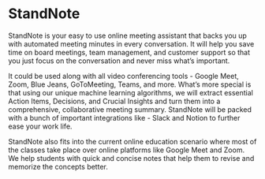 # StandNote

StandNote is your easy to use online meeting assistant that backs you up with automated meeting minutes in every conversation. It will help you save time on board meetings, team management, and customer support so that you just focus on the conversation and never miss what’s important.

It could be used along with all video conferencing tools - Google Meet, Zoom, Blue Jeans, GoToMeeting, Teams, and more. What’s more special is that using our unique machine learning algorithms, we will extract essential Action Items, Decisions, and Crucial Insights and turn them into a comprehensive, collaborative meeting summary. StandNote will be packed with a bunch of important integrations like - Slack and Notion to further ease your work life.

StandNote also fits into the current online education scenario where most of the classes take place over online platforms like Google Meet and Zoom. We help students with quick and concise notes that help them to revise and memorize the concepts better.
